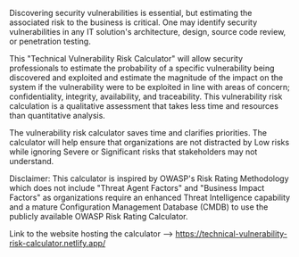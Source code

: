 Discovering security vulnerabilities is essential, but estimating the associated risk to the business is critical. One may identify security vulnerabilities in any IT solution's architecture, design, source code review, or penetration testing. 

This "Technical Vulnerability Risk Calculator" will allow security professionals to estimate the probability of a specific vulnerability being discovered and exploited and estimate the magnitude of the impact on the system if the vulnerability were to be exploited in line with areas of concern; confidentiality, integrity, availability, and traceability. This vulnerability risk calculation is a qualitative assessment that takes less time and resources than quantitative analysis.

The vulnerability risk calculator saves time and clarifies priorities. The calculator will help ensure that organizations are not distracted by Low risks while ignoring Severe or Significant risks that stakeholders may not understand. 

Disclaimer: This calculator is inspired by OWASP's Risk Rating Methodology which does not include "Threat Agent Factors" and "Business Impact Factors" as organizations require an enhanced Threat Intelligence capability and a mature Configuration Management Database (CMDB) to use the publicly available OWASP Risk Rating Calculator.

Link to the website hosting the calculator --> https://technical-vulnerability-risk-calculator.netlify.app/
